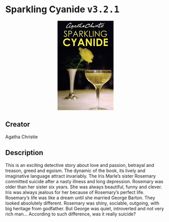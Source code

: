 
# Sparkling Cyanide <kbd>v3.2.1</kbd>

<center>
  <img src="./cover-1024.jpg"/>
</center>

## Creator
Agatha Christie

## Description
<p>This is an exciting detective story about love and passion, betrayal and treason, greed and egoism. The dynamic of the book, its lively and imaginative language attract invariably. The Iris Marle’s sister Rosemary committed suicide after a nasty illness and long depression. Rosemary was older than her sister six years. She was always beautiful, funny and clever. Iris was always jealous for her because of Rosemary’s perfect life. Rosemary’s life was like a dream until she married George Barton. They looked absolutely different. Rosemary was shiny, sociable, outgoing, with big heritage from godfather. But George was quiet, introverted and not very rich man… According to such difference, was it really suicide?</p>
